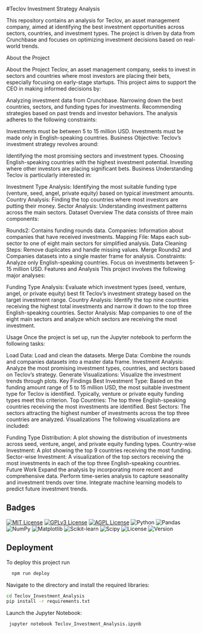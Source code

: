 
#Teclov Investment Strategy Analysis

This repository contains an analysis for Teclov, an asset management company, aimed at identifying the best investment opportunities across sectors, countries, and investment types. The project is driven by data from Crunchbase and focuses on optimizing investment decisions based on real-world trends.

About the Project

About the Project
Teclov, an asset management company, seeks to invest in sectors and countries where most investors are placing their bets, especially focusing on early-stage startups. This project aims to support the CEO in making informed decisions by:

Analyzing investment data from Crunchbase.
Narrowing down the best countries, sectors, and funding types for investments.
Recommending strategies based on past trends and investor behaviors.
The analysis adheres to the following constraints:

Investments must be between 5 to 15 million USD.
Investments must be made only in English-speaking countries.
Business Objective:
Teclov’s investment strategy revolves around:

Identifying the most promising sectors and investment types.
Choosing English-speaking countries with the highest investment potential.
Investing where other investors are placing significant bets.
Business Understanding
Teclov is particularly interested in:

Investment Type Analysis: Identifying the most suitable funding type (venture, seed, angel, private equity) based on typical investment amounts.
Country Analysis: Finding the top countries where most investors are putting their money.
Sector Analysis: Understanding investment patterns across the main sectors.
Dataset Overview
The data consists of three main components:

Rounds2: Contains funding rounds data.
Companies: Information about companies that have received investments.
Mapping File: Maps each sub-sector to one of eight main sectors for simplified analysis.
Data Cleaning Steps:
Remove duplicates and handle missing values.
Merge Rounds2 and Companies datasets into a single master frame for analysis.
Constraints:
Analyze only English-speaking countries.
Focus on investments between 5-15 million USD.
Features and Analysis
This project involves the following major analyses:

Funding Type Analysis: Evaluate which investment types (seed, venture, angel, or private equity) best fit Teclov’s investment strategy based on the target investment range.
Country Analysis: Identify the top nine countries receiving the highest total investments and narrow it down to the top three English-speaking countries.
Sector Analysis: Map companies to one of the eight main sectors and analyze which sectors are receiving the most investment.

Usage
Once the project is set up, run the Jupyter notebook to perform the following tasks:

Load Data: Load and clean the datasets.
Merge Data: Combine the rounds and companies datasets into a master data frame.
Investment Analysis: Analyze the most promising investment types, countries, and sectors based on Teclov’s strategy.
Generate Visualizations: Visualize the investment trends through plots.
Key Findings
Best Investment Type: Based on the funding amount range of 5 to 15 million USD, the most suitable investment type for Teclov is identified. Typically, venture or private equity funding types meet this criterion.
Top Countries: The top three English-speaking countries receiving the most investments are identified.
Best Sectors: The sectors attracting the highest number of investments across the top three countries are analyzed.
Visualizations
The following visualizations are included:

Funding Type Distribution: A plot showing the distribution of investments across seed, venture, angel, and private equity funding types.
Country-wise Investment: A plot showing the top 9 countries receiving the most funding.
Sector-wise Investment: A visualization of the top sectors receiving the most investments in each of the top three English-speaking countries.
Future Work
Expand the analysis by incorporating more recent and comprehensive data.
Perform time-series analysis to capture seasonality and investment trends over time.
Integrate machine learning models to predict future investment trends.
## Badges



[![MIT License](https://img.shields.io/badge/License-MIT-green.svg)](https://choosealicense.com/licenses/mit/)
[![GPLv3 License](https://img.shields.io/badge/License-GPL%20v3-yellow.svg)](https://opensource.org/licenses/)
[![AGPL License](https://img.shields.io/badge/license-AGPL-blue.svg)](http://www.gnu.org/licenses/agpl-3.0)
![Python](https://img.shields.io/badge/python-3.8-blue.svg)
![Pandas](https://img.shields.io/badge/pandas-1.2.4-blue.svg)
![NumPy](https://img.shields.io/badge/numpy-1.19.2-orange.svg)
![Matplotlib](https://img.shields.io/badge/matplotlib-3.3.4-orange.svg)
![Scikit-learn](https://img.shields.io/badge/scikit--learn-0.24.2-yellow.svg)
![Scipy](https://img.shields.io/badge/scipy-1.6.0-lightgrey.svg)
![License](https://img.shields.io/badge/license-MIT-blue.svg)
![Version](https://img.shields.io/badge/version-1.0.0-brightgreen.svg)


## Deployment

To deploy this project run

```bash
  npm run deploy
```
Navigate to the directory and install the required libraries:
```bash
cd Teclov_Investment_Analysis
pip install -r requirements.txt
```
Launch the Jupyter Notebook:
```bash
 jupyter notebook Teclov_Investment_Analysis.ipynb







